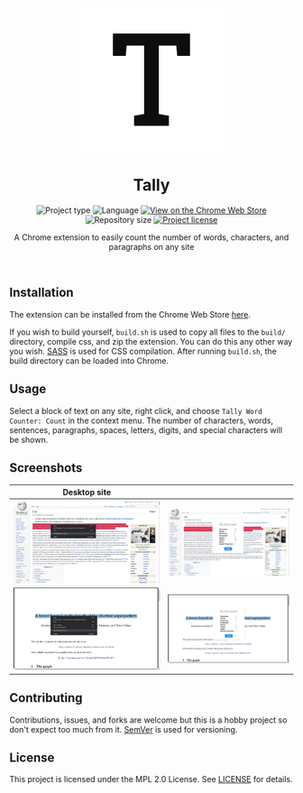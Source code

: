 <!-- Project Header -->
<div align="center">
  <img class="projectLogo" src="icon_large.png" alt="Project logo" title="Project logo" width="256">

  <h1 class="projectName">Tally</h1>

  <p class="projectBadges">
    <img src="https://img.shields.io/badge/type-Extension-ffc107.svg" alt="Project type" title="Project type"/>
    <img src="https://img.shields.io/github/languages/top/jerboa88/Tally-Extension.svg" alt="Language" title="Language"/>
    <a href="https://chrome.google.com/webstore/detail/tally-word-counter/eggkmbghbmjmbdjloifaklghfiecjbnk">
      <img src="https://img.shields.io/chrome-web-store/v/eggkmbghbmjmbdjloifaklghfiecjbnk.svg" alt="View on the Chrome Web Store" title="View on the Chrome Web Store"/>
    </a>
    <img src="https://img.shields.io/github/repo-size/jerboa88/Tally-Extension.svg" alt="Repository size" title="Repository size"/>
    <a href="LICENSE">
      <img src="https://img.shields.io/github/license/jerboa88/Tally-Extension.svg" alt="Project license" title="Project license"/>
    </a>
  </p>
  
  <p class="projectDesc" data-exposition="A Chrome extension to easily count the number of words, characters, and paragraphs on any site. This project is designed to be a more convenient alternative to my word counter website of the same name. The project is published on the Chrome Web Store and has over 200 users.">
    A Chrome extension to easily count the number of words, characters, and paragraphs on any site
  </p>
  
  <br/>
</div>


## Installation
The extension can be installed from the Chrome Web Store [here][1].

If you wish to build yourself, `build.sh` is used to copy all files to the `build/` directory, compile css, and zip the extension. You can do this any other way you wish. [SASS](https://sass-lang.com/) is used for CSS compilation. After running `build.sh`, the build directory can be loaded into Chrome.


## Usage
Select a block of text on any site, right click, and choose `Tally Word Counter: Count` in the context menu. The number of characters, words, sentences, paragraphs, spaces, letters, digits, and special characters will be shown.


## Screenshots
Desktop site | &#8291;
:-:|:-:
![Screenshot 1](screenshots/ss0.png) | ![Screenshot 2](screenshots/ss1.png)
![Screenshot 3](screenshots/ss2.png) | ![Screenshot 4](screenshots/ss3.png)


## Contributing
Contributions, issues, and forks are welcome but this is a hobby project so don't expect too much from it. [SemVer](http://semver.org/) is used for versioning.


## License
This project is licensed under the MPL 2.0 License. See [LICENSE][2] for details.

[1]: https://chrome.google.com/webstore/detail/tally-word-counter/eggkmbghbmjmbdjloifaklghfiecjbnk
[2]: LICENSE
